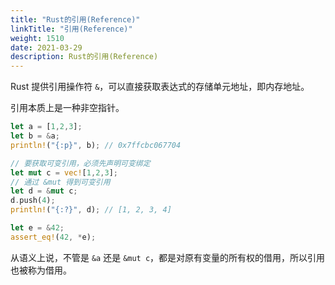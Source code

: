 ```yaml
---
title: "Rust的引用(Reference)"
linkTitle: "引用(Reference)"
weight: 1510
date: 2021-03-29
description: Rust的引用(Reference)
---
```


Rust 提供引用操作符 `&`，可以直接获取表达式的存储单元地址，即内存地址。

引用本质上是一种非空指针。

```rust
let a = [1,2,3];
let b = &a;
println!("{:p}", b); // 0x7ffcbc067704

// 要获取可变引用，必须先声明可变绑定
let mut c = vec![1,2,3];
// 通过 &mut 得到可变引用
let d = &mut c;
d.push(4);
println!("{:?}", d); // [1, 2, 3, 4]

let e = &42;
assert_eq!(42, *e);
```



从语义上说，不管是 `&a` 还是 `&mut c`，都是对原有变量的所有权的借用，所以引用也被称为借用。
